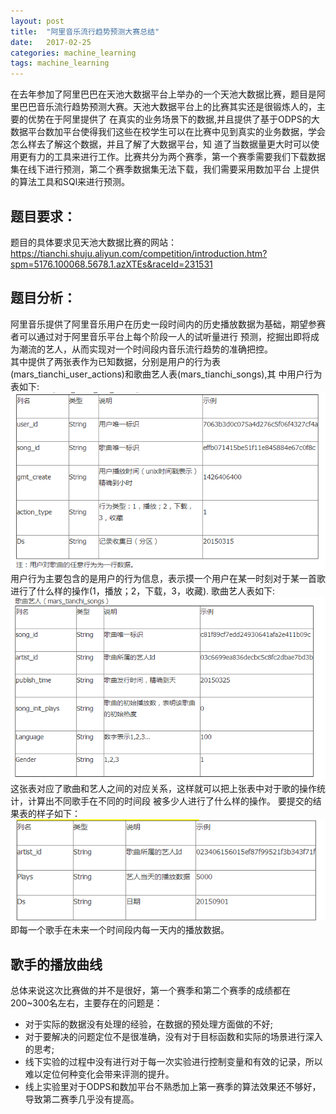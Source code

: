 ```yaml
---
layout: post
title:  "阿里音乐流行趋势预测大赛总结"
date:   2017-02-25
categories: machine_learning  
tags: machine_learning
---
```

在去年参加了阿里巴巴在天池大数据平台上举办的一个天池大数据比赛，题目是阿里巴巴音乐流行趋势预测大赛。天池大数据平台上的比赛其实还是很锻炼人的，主要的优势在于阿里提供了
在真实的业务场景下的数据,并且提供了基于ODPS的大数据平台数加平台使得我们这些在校学生可以在比赛中见到真实的业务数据，学会怎么样去了解这个数据，并且了解了大数据平台，知
道了当数据量更大时可以使用更有力的工具来进行工作。比赛共分为两个赛季，第一个赛季需要我们下载数据集在线下进行预测，第二个赛季数据集无法下载，我们需要采用数加平台
上提供的算法工具和SQl来进行预测。<br>
## 题目要求：
题目的具体要求见天池大数据比赛的网站：
<https://tianchi.shuju.aliyun.com/competition/introduction.htm?spm=5176.100068.5678.1.azXTEs&raceId=231531>
## 题目分析：
阿里音乐提供了阿里音乐用户在历史一段时间内的历史播放数据为基础，期望参赛者可以通过对于阿里音乐平台上每个阶段一人的试听量进行
预测，挖掘出即将成为潮流的艺人，从而实现对一个时间段内音乐流行趋势的准确把控。<br>
其中提供了两张表作为已知数据，分别是用户的行为表(mars_tianchi_user_actions)和歌曲艺人表(mars_tianchi_songs),其
中用户行为表如下:<br>
![mars_tianchi_user_actions](/assets/img/mars_tianchi_user_actions.png)<br>
 用户行为主要包含的是用户的行为信息，表示摸一个用户在某一时刻对于某一首歌进行了什么样的操作(1，播放；2，下载，3，收藏).
 歌曲艺人表如下:<br>
 ![mars_tianchi_songs](/assets/img/mars_tianchi_songs.png)<br>
 这张表对应了歌曲和艺人之间的对应关系，这样就可以把上张表中对于歌的操作统计，计算出不同歌手在不同的时间段
 被多少人进行了什么样的操作。
 要提交的结果表的样子如下：<br>
 ![mars_tianchi_artist_plays_predict](/assets/img/mars_tianchi_artist_plays_predict.png)<br>
 即每一个歌手在未来一个时间段内每一天内的播放数据。
 ## 歌手的播放曲线
总体来说这次比赛做的并不是很好，第一个赛季和第二个赛季的成绩都在200~300名左右，主要存在的问题是：
*   对于实际的数据没有处理的经验，在数据的预处理方面做的不好;
*   对于要解决的问题定位不是很准确，没有对于目标函数和实际的场景进行深入的思考;
*   线下实验的过程中没有进行对于每一次实验进行控制变量和有效的记录，所以难以定位何种变化会带来评测的提升。
*   线上实验里对于ODPS和数加平台不熟悉加上第一赛季的算法效果还不够好，导致第二赛季几乎没有提高。
